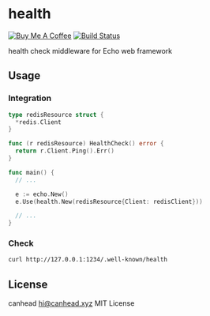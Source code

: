 # health

<a href="https://www.buymeacoffee.com/virtcanhead" target="_blank"><img src="https://www.buymeacoffee.com/assets/img/custom_images/orange_img.png" alt="Buy Me A Coffee" style="height: auto !important;width: auto !important;" ></a>
[![Build Status](https://travis-ci.org/virtcanhead/health.svg?branch=master)](https://travis-ci.org/virtcanhead/health)

health check middleware for Echo web framework

## Usage

### Integration

```go
type redisResource struct {
  *redis.Client
}

func (r redisResource) HealthCheck() error {
  return r.Client.Ping().Err()
}

func main() {
  // ...

  e := echo.New()
  e.Use(health.New(redisResource{Client: redisClient}))

  // ...
}

```

### Check

```bash
curl http://127.0.0.1:1234/.well-known/health
```

## License

canhead <hi@canhead.xyz> MIT License
